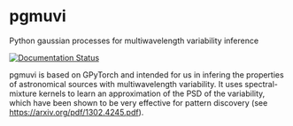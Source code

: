 # pgmuvi
Python gaussian processes for multiwavelength variability inference

[![Documentation Status](https://readthedocs.org/projects/pgmuvi/badge/?version=latest)](https://pgmuvi.readthedocs.io/en/latest/?badge=latest)


pgmuvi is based on GPyTorch and intended for us in infering the properties of astronomical sources with multiwavelength variability. It uses spectral-mixture kernels to learn an approximation of the PSD of the variability, which have been shown to be very effective for pattern discovery (see https://arxiv.org/pdf/1302.4245.pdf). 
